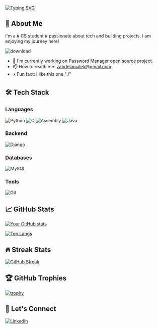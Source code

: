 
[![Typing SVG](https://readme-typing-svg.herokuapp.com?font=Fira+Code&pause=1000&color=00F718&width=435&lines=Hi+There;I'm+Malek+👋;Computer+Science+Student)](https://git.io/typing-svg)

## 🚀 About Me
I'm a # CS student # passionate about tech and building projects. I am enjoying my journey here!  

<!-- ![Bitcoin Coding GIF](https://github.com/user-attachments/assets/fdb356ee-eec9-4ecd-a3c0-62e85173b036) -->

  ![download](https://github.com/user-attachments/assets/101872e0-5313-4b23-b83d-cbd34aab1c24)    
  - 🔭 I'm currently working on Password Manager open source project. 
  - 📫 How to reach me: zabdelamalek@gmail.com
  - ⚡ Fun fact: I like this one "./"




## 🛠 Tech Stack

### Languages
![Python](https://img.shields.io/badge/-Python-3776AB?style=flat-square&logo=python&logoColor=white)
![C](https://img.shields.io/badge/-C-A8B9CC?style=flat-square&logo=c&logoColor=white)
![Assembly](https://img.shields.io/badge/-Assembly-6E4C13?style=flat-square&logo=assemblyscript&logoColor=white)
![Java](https://img.shields.io/badge/-Java-007396?style=flat-square&logo=java&logoColor=white)

### Backend
![Django](https://img.shields.io/badge/-Django-092E20?style=flat-square&logo=django&logoColor=white)

### Databases
![MySQL](https://img.shields.io/badge/-MySQL-4479A1?style=flat-square&logo=mysql&logoColor=white)

### Tools
![Git](https://img.shields.io/badge/-Git-F05032?style=flat-square&logo=git&logoColor=white)

## 📈 GitHub Stats

[![Your GitHub stats](https://github-readme-stats.vercel.app/api?username=Malekio&show_icons=true&theme=radical)](https://github.com/Malekio)

[![Top Langs](https://github-readme-stats.vercel.app/api/top-langs/?username=Malekio&layout=compact&theme=radical)](https://github.com/Malekio)

## 🔥 Streak Stats

[![GitHub Streak](https://streak-stats.demolab.com/?user=Malekio&theme=radical)](https://git.io/streak-stats)

## 🏆 GitHub Trophies

[![trophy](https://github-profile-trophy.vercel.app/?username=Malekio&theme=radical&row=1)](https://github.com/ryo-ma/github-profile-trophy)

## 🤝 Let's Connect

[![LinkedIn](https://img.shields.io/badge/-LinkedIn-0A66C2?style=flat-square&logo=linkedin&logoColor=white)](https://linkedin.com/in/)

